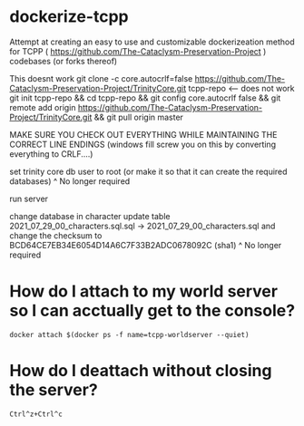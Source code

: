 # dockerize-tcpp
Attempt at creating an easy to use and customizable dockerizeation method for TCPP ( https://github.com/The-Cataclysm-Preservation-Project ) codebases (or forks thereof)


This doesnt work
git clone -c core.autocrlf=false https://github.com/The-Cataclysm-Preservation-Project/TrinityCore.git tcpp-repo <-- does not work
git init tcpp-repo && cd tcpp-repo && git config core.autocrlf false && git remote add origin https://github.com/The-Cataclysm-Preservation-Project/TrinityCore.git && git pull origin master

MAKE SURE YOU CHECK OUT EVERYTHING WHILE MAINTAINING THE CORRECT LINE ENDINGS (windows fill screw you on this by converting everything to CRLF....)


set trinity core db user to root (or make it so that it can create the required databases)
^ No longer required


run server

change database
in character update table 2021_07_29_00_characters.sql.sql -> 2021_07_29_00_characters.sql and change the checksum to BCD64CE7EB34E6054D14A6C7F33B2ADC0678092C (sha1)
^ No longer required

# How do I attach to my world server so I can acctually get to the console?
`docker attach $(docker ps -f name=tcpp-worldserver --quiet)`

# How do I deattach without closing the server?
`Ctrl^z+Ctrl^c`